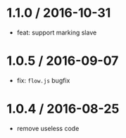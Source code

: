# 1.1.0  / 2016-10-31
  * feat: support marking slave 

# 1.0.5  / 2016-09-07

  * fix: `flow.js` bugfix


# 1.0.4  / 2016-08-25

  * remove useless code
